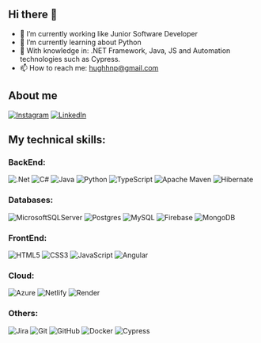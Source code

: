 ## Hi there 👋

- 🔭 I’m currently working like Junior Software Developer
- 🌱 I’m currently learning about Python
- 💬 With knowledge in: .NET Framework, Java, JS and Automation technologies such as Cypress.
- 📫 How to reach me: hughhnp@gmail.com

## About me
<a target="_blank" href="https://www.instagram.com/">![Instagram](https://img.shields.io/badge/Instagram-%23E4405F.svg?style=for-the-badge&logo=Instagram&logoColor=white)</a>
<a target="_blank" href="https://www.linkedin.com/in/">![LinkedIn](https://img.shields.io/badge/linkedin-%230077B5.svg?style=for-the-badge&logo=linkedin&logoColor=white)</a>

## My technical skills:

### BackEnd:
![.Net](https://img.shields.io/badge/.NET-5C2D91?style=for-the-badge&logo=.net&logoColor=white) 
![C#](https://img.shields.io/badge/c%23-%23239120.svg?style=for-the-badge&logo=csharp&logoColor=white) 
![Java](https://img.shields.io/badge/java-%23ED8B00.svg?style=for-the-badge&logo=openjdk&logoColor=white) 
![Python](https://img.shields.io/badge/python-%233776AB.svg?style=for-the-badge&logo=python&logoColor=white)
![TypeScript](https://img.shields.io/badge/typescript-%23007ACC.svg?style=for-the-badge&logo=typescript&logoColor=white)
![Apache Maven](https://img.shields.io/badge/Apache%20Maven-C71A36?style=for-the-badge&logo=Apache%20Maven&logoColor=white)
![Hibernate](https://img.shields.io/badge/Hibernate-59666C?style=for-the-badge&logo=Hibernate&logoColor=white)

### Databases:
![MicrosoftSQLServer](https://img.shields.io/badge/Microsoft%20SQL%20Server-CC2927?style=for-the-badge&logo=microsoft%20sql%20server&logoColor=white)
![Postgres](https://img.shields.io/badge/postgres-%23316192.svg?style=for-the-badge&logo=postgresql&logoColor=white)
![MySQL](https://img.shields.io/badge/mysql-4479A1.svg?style=for-the-badge&logo=mysql&logoColor=white)
![Firebase](https://img.shields.io/badge/firebase-%23039BE5.svg?style=for-the-badge&logo=firebase&logoColor=white)
![MongoDB](https://img.shields.io/badge/MongoDB-%234ea94b.svg?style=for-the-badge&logo=mongodb&logoColor=white)

### FrontEnd:
![HTML5](https://img.shields.io/badge/html5-%23E34F26.svg?style=for-the-badge&logo=html5&logoColor=white) 
![CSS3](https://img.shields.io/badge/css3-%231572B6.svg?style=for-the-badge&logo=css3&logoColor=white) 
![JavaScript](https://img.shields.io/badge/javascript-%23323330.svg?style=for-the-badge&logo=javascript&logoColor=%23F7DF1E) 
![Angular](https://img.shields.io/badge/angular-%23DD0031.svg?style=for-the-badge&logo=angular&logoColor=white) 

### Cloud:
![Azure](https://img.shields.io/badge/azure-%230072C6.svg?style=for-the-badge&logo=microsoftazure&logoColor=white)
![Netlify](https://img.shields.io/badge/netlify-%2300C7B7.svg?style=for-the-badge&logo=netlify&logoColor=white)
![Render](https://img.shields.io/badge/render-%230046F7.svg?style=for-the-badge&logo=render&logoColor=white)


### Others:
![Jira](https://img.shields.io/badge/jira-%230A0FFF.svg?style=for-the-badge&logo=jira&logoColor=white)
![Git](https://img.shields.io/badge/git-%23F05033.svg?style=for-the-badge&logo=git&logoColor=white)
![GitHub](https://img.shields.io/badge/github-%23121011.svg?style=for-the-badge&logo=github&logoColor=white)
![Docker](https://img.shields.io/badge/docker-%230db7ed.svg?style=for-the-badge&logo=docker&logoColor=white)
![Cypress](https://img.shields.io/badge/cypress-%232E2E2E.svg?style=for-the-badge&logo=cypress&logoColor=white)
